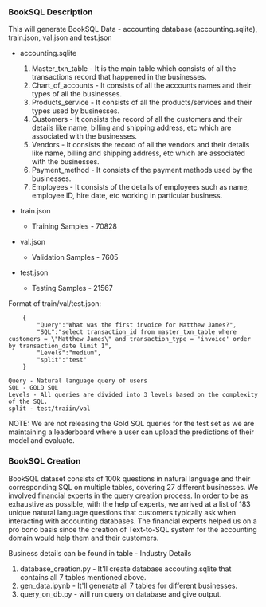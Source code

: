 ### BookSQL Description

This will generate BookSQL Data - accounting database (accounting.sqlite), train.json, val.json and test.json

* accounting.sqlite
    1. Master_txn_table - It is the main table which consists of all the transactions record that happened in the businesses.
    2. Chart_of_accounts - It consists of all the accounts names and their types of all the businesses.
    3. Products_service - It consists of all the products/services and their types used by businesses.
    4. Customers - It consists the record of all the customers and their details like name, billing and shipping address, etc which are associated with the businesses.
    5. Vendors - It consists the record of all the vendors and their details like name, billing and shipping address, etc which are associated with the businesses.
    6. Payment_method - It consists of the payment methods used by the businesses.
    7. Employees - It consists of the details of employees such as name, employee ID, hire date, etc working in particular business.

* train.json
    - Training Samples - 70828
* val.json
    - Validation Samples - 7605
* test.json
    - Testing Samples - 21567

Format of train/val/test.json:
```
    {
        "Query":"What was the first invoice for Matthew James?",
        "SQL":"select transaction_id from master_txn_table where customers = \"Matthew James\" and transaction_type = 'invoice' order by transaction_date limit 1",
        "Levels":"medium",
        "split":"test"
    }
```

    Query - Natural language query of users
    SQL - GOLD SQL
    Levels - All queries are divided into 3 levels based on the complexity of the SQL. 
    split - test/traiin/val

NOTE: We are not releasing the Gold SQL queries for the test set as we are maintaining a leaderboard where a user can upload the predictions of their model and evaluate. 

### BookSQL Creation

BookSQL dataset consists of 100k questions in natural language and their corresponding SQL on multiple tables, covering 27 different businesses. We involved financial experts in the query creation process.
In order to be as exhaustive as possible, with the help of experts, we arrived at a list of 183 unique natural language questions that customers typically ask when interacting with accounting databases. The financial experts helped us on a pro bono basis since the creation of Text-to-SQL system for the accounting domain would help them and their customers.

Business details can be found in table - Industry Details

1. database_creation.py - It'll create database accouting.sqlite that contains all 7 tables mentioned above.
2. gen_data.ipynb - It'll generate all 7 tables for different businesses.
3. query_on_db.py - will run query on database and give output.

